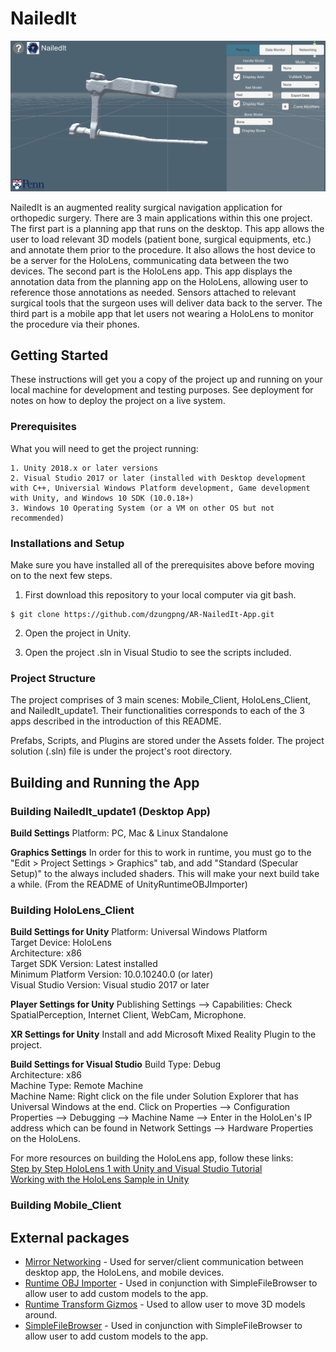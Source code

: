 # NailedIt

![Alt text](figure1.png?raw=true "Planning View")

NailedIt is an augmented reality surgical navigation application for orthopedic surgery. There are 3 main applications within this one project. The first part is a planning app that runs on the desktop. This app allows the user to load relevant 3D models (patient bone, surgical equipments, etc.) and annotate them prior to the procedure. It also allows the host device to be a server for the HoloLens, communicating data between the two devices. The second part is the HoloLens app. This app displays the annotation data from the planning app on the HoloLens, allowing user to reference those annotations as needed. Sensors attached to relevant surgical tools that the surgeon uses will deliver data back to the server. The third part is a mobile app that let users not wearing a HoloLens to monitor the procedure via their phones.

## Getting Started

These instructions will get you a copy of the project up and running on your local machine for development and testing purposes. See deployment for notes on how to deploy the project on a live system.

### Prerequisites

What you will need to get the project running:

```
1. Unity 2018.x or later versions
2. Visual Studio 2017 or later (installed with Desktop development with C++, Universial Windows Platform development, Game development with Unity, and Windows 10 SDK (10.0.18+)
3. Windows 10 Operating System (or a VM on other OS but not recommended)
```

### Installations and Setup

Make sure you have installed all of the prerequisites above before moving on to the next few steps.

1. First download this repository to your local computer via git bash. 

```
$ git clone https://github.com/dzungpng/AR-NailedIt-App.git
```

2. Open the project in Unity. 

3. Open the project .sln in Visual Studio to see the scripts included.

### Project Structure

The project comprises of 3 main scenes: Mobile_Client, HoloLens_Client, and NailedIt_update1. Their functionalities corresponds to each of the 3 apps described in the introduction of this README.

Prefabs, Scripts, and Plugins are stored under the Assets folder. The project solution (.sln) file is under the project's root directory. 

## Building and Running the App

### Building NailedIt_update1 (Desktop App)

**Build Settings** 
Platform: PC, Mac & Linux Standalone

**Graphics Settings**
In order for this to work in runtime, you must go to the "Edit > Project Settings > Graphics" tab, and add "Standard (Specular Setup)" to the always included shaders. This will make your next build take a while. (From the README of UnityRuntimeOBJImporter)

### Building HoloLens_Client

**Build Settings for Unity** 
Platform: Universal Windows Platform <br />
Target Device: HoloLens <br />
Architecture: x86 <br />
Target SDK Version: Latest installed <br />
Minimum Platform Version: 10.0.10240.0 (or later) <br />
Visual Studio Version: Visual studio 2017 or later <br />

**Player Settings for Unity** 
Publishing Settings --> Capabilities: Check SpatialPerception, Internet Client, WebCam, Microphone.

**XR Settings for Unity** 
Install and add Microsoft Mixed Reality Plugin to the project.

**Build Settings for Visual Studio** 
Build Type: Debug <br />
Architecture: x86 <br />
Machine Type: Remote Machine <br />
Machine Name: Right click on the file under Solution Explorer that has Universal Windows at the end. Click on Properties --> Configuration Properties --> Debugging --> Machine Name --> Enter in the HoloLen's IP address which can be found in Network Settings --> Hardware Properties on the HoloLens.

For more resources on building the HoloLens app, follow these links: <br />
[Step by Step HoloLens 1 with Unity and Visual Studio Tutorial](https://medium.com/@mkryaz/step-by-step-hololens-1-with-unity-and-visual-studio-tutorial-4601d5dfcc8f) <br />
[Working with the HoloLens Sample in Unity](https://library.vuforia.com/content/vuforia-library/en/articles/Solution/Working-with-the-HoloLens-sample-in-Unity.html)

### Building Mobile_Client


## External packages

* [Mirror Networking](https://mirror-networking.com/) - Used for server/client communication between desktop app, the HoloLens, and mobile devices. <br />
* [Runtime OBJ Importer](https://assetstore.unity.com/packages/tools/modeling/runtime-obj-importer-49547) - Used in conjunction with SimpleFileBrowser to allow user to add custom models to the app. <br />
* [Runtime Transform Gizmos](https://assetstore.unity.com/packages/tools/modeling/runtime-transform-gizmos-125537) - Used to allow user to move 3D models around. <br />
* [SimpleFileBrowser](https://rometools.github.io/rome/) - Used in conjunction with SimpleFileBrowser to allow user to add custom models to the app.
